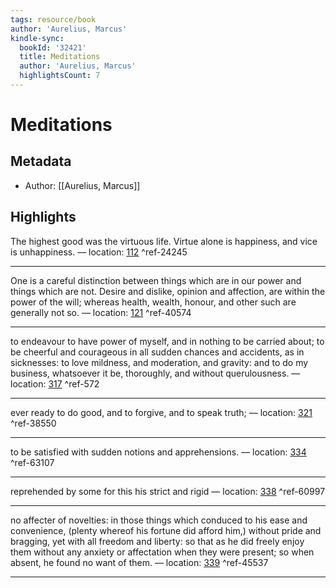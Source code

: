 ```yaml
---
tags: resource/book
author: 'Aurelius, Marcus'
kindle-sync:
  bookId: '32421'
  title: Meditations
  author: 'Aurelius, Marcus'
  highlightsCount: 7
---
```

# Meditations
## Metadata
* Author: [[Aurelius, Marcus]]

## Highlights
The highest good was the virtuous life. Virtue alone is happiness, and vice is unhappiness. — location: [112]() ^ref-24245

---
One is a careful distinction between things which are in our power and things which are not. Desire and dislike, opinion and affection, are within the power of the will; whereas health, wealth, honour, and other such are generally not so. — location: [121]() ^ref-40574

---
to endeavour to have power of myself, and in nothing to be carried about; to be cheerful and courageous in all sudden chances and accidents, as in sicknesses: to love mildness, and moderation, and gravity: and to do my business, whatsoever it be, thoroughly, and without querulousness. — location: [317]() ^ref-572

---
ever ready to do good, and to forgive, and to speak truth; — location: [321]() ^ref-38550

---
to be satisfied with sudden notions and apprehensions. — location: [334]() ^ref-63107

---
reprehended by some for this his strict and rigid — location: [338]() ^ref-60997

---
no affecter of novelties: in those things which conduced to his ease and convenience, (plenty whereof his fortune did afford him,) without pride and bragging, yet with all freedom and liberty: so that as he did freely enjoy them without any anxiety or affectation when they were present; so when absent, he found no want of them. — location: [339]() ^ref-45537

---
